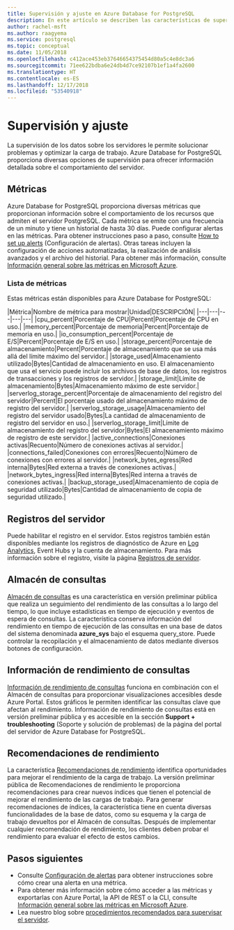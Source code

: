```yaml
---
title: Supervisión y ajuste en Azure Database for PostgreSQL
description: En este artículo se describen las características de supervisión y ajuste en Azure Database for PostgreSQL.
author: rachel-msft
ms.author: raagyema
ms.service: postgresql
ms.topic: conceptual
ms.date: 11/05/2018
ms.openlocfilehash: c412ace453eb37646654375454d80a5c4e8dc3a6
ms.sourcegitcommit: 71ee622bdba6e24db4d7ce92107b1ef1a4fa2600
ms.translationtype: HT
ms.contentlocale: es-ES
ms.lasthandoff: 12/17/2018
ms.locfileid: "53540918"
---
```

# <a name="monitor-and-tune"></a>Supervisión y ajuste
La supervisión de los datos sobre los servidores le permite solucionar problemas y optimizar la carga de trabajo. Azure Database for PostgreSQL proporciona diversas opciones de supervisión para ofrecer información detallada sobre el comportamiento del servidor.

## <a name="metrics"></a>Métricas
Azure Database for PostgreSQL proporciona diversas métricas que proporcionan información sobre el comportamiento de los recursos que admiten el servidor PostgreSQL. Cada métrica se emite con una frecuencia de un minuto y tiene un historial de hasta 30 días. Puede configurar alertas en las métricas. Para obtener instrucciones paso a paso, consulte [How to set up alerts](howto-alert-on-metric.md) (Configuración de alertas). Otras tareas incluyen la configuración de acciones automatizadas, la realización de análisis avanzados y el archivo del historial. Para obtener más información, consulte [Información general sobre las métricas en Microsoft Azure](../monitoring-and-diagnostics/monitoring-overview-metrics.md).

### <a name="list-of-metrics"></a>Lista de métricas
Estas métricas están disponibles para Azure Database for PostgreSQL:

|Métrica|Nombre de métrica para mostrar|Unidad|DESCRIPCIÓN|
|---|---|---|---|---|
|cpu_percent|Porcentaje de CPU|Percent|Porcentaje de CPU en uso.|
|memory_percent|Porcentaje de memoria|Percent|Porcentaje de memoria en uso.|
|io_consumption_percent|Porcentaje de E/S|Percent|Porcentaje de E/S en uso.|
|storage_percent|Porcentaje de almacenamiento|Percent|Porcentaje de almacenamiento que se usa más allá del límite máximo del servidor.|
|storage_used|Almacenamiento utilizado|Bytes|Cantidad de almacenamiento en uso. El almacenamiento que usa el servicio puede incluir los archivos de base de datos, los registros de transacciones y los registros de servidor.|
|storage_limit|Límite de almacenamiento|Bytes|Almacenamiento máximo de este servidor.|
|serverlog_storage_percent|Porcentaje de almacenamiento del registro del servidor|Percent|El porcentaje usado del almacenamiento máximo de registro del servidor.|
|serverlog_storage_usage|Almacenamiento del registro del servidor usado|Bytes|La cantidad de almacenamiento de registro del servidor en uso.|
|serverlog_storage_limit|Límite de almacenamiento del registro del servidor|Bytes|El almacenamiento máximo de registro de este servidor.|
|active_connections|Conexiones activas|Recuento|Número de conexiones activas al servidor.|
|connections_failed|Conexiones con errores|Recuento|Número de conexiones con errores al servidor.|
|network_bytes_egress|Red interna|Bytes|Red externa a través de conexiones activas.|
|network_bytes_ingress|Red interna|Bytes|Red interna a través de conexiones activas.|
|backup_storage_used|Almacenamiento de copia de seguridad utilizado|Bytes|Cantidad de almacenamiento de copia de seguridad utilizado.|

## <a name="server-logs"></a>Registros del servidor
Puede habilitar el registro en el servidor. Estos registros también están disponibles mediante los registros de diagnóstico de Azure en [Log Analytics](../azure-monitor/log-query/log-query-overview.md), Event Hubs y la cuenta de almacenamiento. Para más información sobre el registro, visite la página [Registros de servidor](concepts-server-logs.md).

## <a name="query-store"></a>Almacén de consultas
[Almacén de consultas](concepts-query-store.md) es una característica en versión preliminar pública que realiza un seguimiento del rendimiento de las consultas a lo largo del tiempo, lo que incluye estadísticas en tiempo de ejecución y eventos de espera de consultas. La característica conserva información del rendimiento en tiempo de ejecución de las consultas en una base de datos del sistema denominada **azure_sys** bajo el esquema query_store. Puede controlar la recopilación y el almacenamiento de datos mediante diversos botones de configuración.

## <a name="query-performance-insight"></a>Información de rendimiento de consultas
[Información de rendimiento de consultas](concepts-query-performance-insight.md) funciona en combinación con el Almacén de consultas para proporcionar visualizaciones accesibles desde Azure Portal. Estos gráficos le permiten identificar las consultas clave que afectan al rendimiento. Información de rendimiento de consultas está en versión preliminar pública y es accesible en la sección **Support + troubleshooting** (Soporte y solución de problemas) de la página del portal del servidor de Azure Database for PostgreSQL.

## <a name="performance-recommendations"></a>Recomendaciones de rendimiento
La característica [Recomendaciones de rendimiento](concepts-performance-recommendations.md) identifica oportunidades para mejorar el rendimiento de la carga de trabajo. La versión preliminar pública de Recomendaciones de rendimiento le proporciona recomendaciones para crear nuevos índices que tienen el potencial de mejorar el rendimiento de las cargas de trabajo. Para generar recomendaciones de índices, la característica tiene en cuenta diversas funcionalidades de la base de datos, como su esquema y la carga de trabajo devueltos por el Almacén de consultas. Después de implementar cualquier recomendación de rendimiento, los clientes deben probar el rendimiento para evaluar el efecto de estos cambios. 

## <a name="next-steps"></a>Pasos siguientes
- Consulte [Configuración de alertas](howto-alert-on-metric.md) para obtener instrucciones sobre cómo crear una alerta en una métrica.
- Para obtener más información sobre cómo acceder a las métricas y exportarlas con Azure Portal, la API de REST o la CLI, consulte [Información general sobre las métricas en Microsoft Azure](../monitoring-and-diagnostics/monitoring-overview-metrics.md).
- Lea nuestro blog sobre [procedimientos recomendados para supervisar el servidor](https://azure.microsoft.com/blog/best-practices-for-alerting-on-metrics-with-azure-database-for-postgresql-monitoring/).
